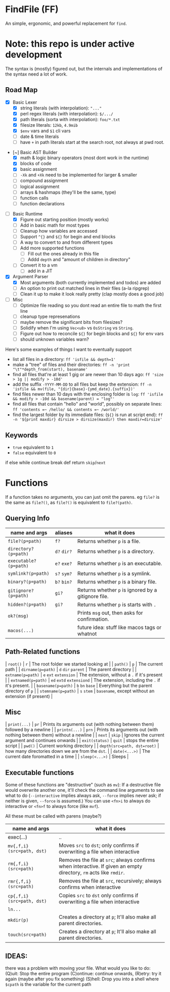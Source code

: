 # FindFile (FF)
An simple, ergonomic, and powerful replacement for `find`.

<h1>Note: this repo is under active development</h1>
The syntax is (mostly) figured out, but the internals and implementations of the syntax need a lot of work.

## Road Map
- [x] Basic Lexer
	- [x] string literals (with interpolation): `"..."`
	- [x] perl regex literals (with interpolation): `$/.../`
	- [x] path literals (sorta with interpolation): `foo/*.txt`
	- [x] filesize literals: `12kb`, `4.9mib`
	- [x] `$env` vars and `$1` cli vars
	- [ ] date & time literals
	- [ ] have `+` in path literals start at the search root, not always at pwd root.
- [~] Basic AST Builder
	- [x] math & logic binary operators (most dont work in the runtime)
	- [x] blocks of code
	- [x] basic assignment
	- [ ] `-Xk` and `+Xk` need to be implemented for larger & smaller
	- [ ] compound assignment
	- [ ] logical assignment
	- [ ] arrays & hashmaps (they'll be the same, type)
	- [ ] function calls
	- [ ] function declarations
- [ ] Basic Runtime
	- [x] Figure out starting position (mostly works)
	- [ ] Add in basic math for most types
	- [ ] Cleanup how variables are accessed
	- [ ] Support `^{}` and `${}` for begin and end blocks
	- [ ] A way to convert to and from different types
	- [ ] Add more supported functions
		- [ ] Fill out the ones already in this file
		- [ ] Addd `depth` and "amount of children in directory"
	- [ ] Convert it to a vm
		- [ ] add in a JIT
- [x] Argument Parser
	- [x] Most arguments (both currently implemented and todos) are added
	- [ ] An option to print out matched lines in their files (a-la ripgrep)
	- [ ] Clean it up to make it look really pretty (clap mostly does a good job)
- [ ] Misc
	- [ ] Optimize file reading so you dont read an entire file to math the first line
	- [ ] cleanup type represenations
	- [ ] maybe remove the significant bits from filesizes?
	- [ ] Solidify when I'm using `Vec<u8>` vs `OsString` vs `String`.
	- [ ] Figure out how to reconcile `${}` for begin blocks and `${}` for env vars
	- [ ] should unknown variables warn?

Here's some examples of things I want to eventually support
- list all files in a directory: ``ff 'isfile && depth=1' ``
- make a "tree" of files and their directories:	``ff -n 'print "\t"*depth_from(start), basename'``
- find all files that're at least 1 gig or are newer than 10 days ago: ``ff 'size > 1g || modify > -10d'``
- add the suffix `-YYYY-MM-DD` to all files but keep the extension: ``ff -n 'isfile && mv(file, "{dir}{base}-{ymd_date}.{suffix})'``
- find files newer than 10 days with the enclosing folder is `log`: ``ff 'isfile && modify > -10d && basename(parent) = "log"'``
- find all files that contain "hello" and "world", possibly on separate lines: ``ff 'contents =~ /hello/ && contents =~ /world/'``
- find the largest folder by its immediate files: (`${}` is run at script end): ``ff -n '${print maxdir} dirsize > dirsize(maxdir) then maxdir=dirsize'``

Keywords
---

- `true` equivalent to `1`
- `false` equivalent to `0`

if else while continue break def return `skip`/`next`

# Functions
If a function takes no arguments, you can just omit the parens. eg `file?` is the same as `file?()`,
as `file?()` is equivalent to `file?(path)`.

## Querying Info
|    name and args    |   aliases   | what it does |
|---------------------|-------------|--------------|
| `file?(p=path)`       | `f?`        | Returns whether `p` is a file. |
| `directory?(p=path)`  | `d?` `dir?` | Returns whether `p` is a directory. |
| `executable?(p=path)` | `e?` `exe?` | Returns whether `p` is an executable. |
| `symlink?(p=path)`    | `s?` `sym?` | Returns whether `p` is a symlink. |
| `binary?(p=path)`     | `b?` `bin?` | Returns whether `p` is a binary file. |
| `gitignore?(p=path)`  | `gi?`       | Returns whether `p` is ignored by a gitignore file. |
| `hidden?(p=path)`     | `gi?`       | Returns whether `p` is starts with `.` |
| `ok?(msg)`          |             | Prints `msg` out, then asks for confirmation. |
| `macos(...)`        |             | future idea: stuff like macos tags or whatnot |

## Path-Related functions
| `root()` | `r` | The root folder we started looking at |
| `path()` | `p` | The current path |
| `dirname(p=path)` | `d` `dir` `parent` | The parent directory |
| `extname(p=path)` | `e` `ext` `extension` | The extension, without a `.` if it's present |
| `extnamed(p=path)` | `ed` `extd` `extensiond` | The extension, including the `.` if it's present. |
| `basename(p=path)` | `b` `bn` `base` | Everything but the parent directory of `p` |
| `stemname(p=path)` | `s` `stem` | `basename`, except without an extension (if present) |


## Misc
| `print(...)`        | `pr` | Prints its arguments out (with nothing between them) followed by a newline |
| `printn(...)`       | `prn` | Prints its arguments out (with nothing between them) without a newline |
| `next` | `skip` | Ignores the current argument and continues onwards |
| `exit(status)` | `quit` | stops the entire script |
| `pwd()`       | Current working directory |
| `depth(src=path, dst=root)` | how many directories down we are from the `dst`. |
| `date(<...>)` | The current date foromatted in a time |
| `sleep(<...>)` | Sleeps |

## Executable functions
Some of these functions are "destructive" (such as `mv`): If a destructive file would overwrite another one, it'll check the command line arguments to see what to do (`--interactive` implies always ask, `--force` implies never ask; if neither is given, `--force` is assumed.) You can use `<fn>i` to always do interactive or `<fn>f` to always force (like `mvf`).

All these must be called with parens (maybe?)

|   name and args    | what it does |
|--------------------|-------------|
| exec(...) |..| todo, i dont like how exec is normally done in everything else
| `mv{,f,i}(src=path, dst)` | Moves `src` to `dst`; only confirms if overwriting a file when interactive |
| `rm{,f,i}(src=path)`      | Removes the file at `src`; always confirms when interactive. If given an empty directory, `rm` acts like `rmdir`. |
| `rmr{,f,i}(src=path)`     | Removes the file at `src`, recursively; always confirms when interactive  |
| `cp{,f,i}(src=path, dst)` | Copies `src` to `dst` only confirms if overwriting a file when interactive |
| `ln...`||
| `mkdir(p)` | Creates a directory at `p`; It'll also make all parent directories. |
| `touch(src=path)` | Creates a directory at `p`; It'll also make all parent directories. |



## IDEAS:
there was a problem with moving your file. What would you like to do:
(Q)uit: Stop the entire program
(C)ontinue: continue onwards,
(R)etry: try it again (maybe after you fix something)
(S)hell: Drop you into a shell where `$cpath` is the variable for the current path
